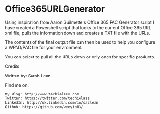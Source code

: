 # Office365URLGenerator




Using inspiration from Aaron Guilmette's Office 365 PAC Generator script I have created a Powershell script that looks to the current Office 365 URL xml file, pulls the information down and creates a TXT file with the URLs. 

The contents of the final output file can then be used to help you configure a WPAD/PAC file for your environment.  

You can select to pull all the URLs down or only ones for specific products. 


Credits

Written by: Sarah Lean

Find me on:

    My Blog: http://www.techielass.com
    Twitter: https://twitter.com/techielass
    LinkedIn: http://uk.linkedin.com/in/sazlean
    Github: https://github.com/weeyin83/

